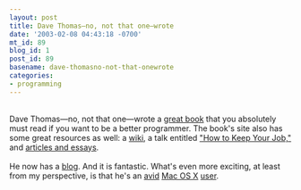 ```yaml
---
layout: post
title: Dave Thomas—no, not that one—wrote
date: '2003-02-08 04:43:18 -0700'
mt_id: 89
blog_id: 1
post_id: 89
basename: dave-thomasno-not-that-onewrote
categories:
- programming
---
```

<br />Dave Thomas&#x2014;no, not that one&#x2014;wrote a <a href="http://www.amazon.com/exec/obidos/ASIN/020161622X/bbrown-20/ref=nosim/" title="The Pragmatic Programmer">great book</a> that you absolutely must read if you want to be a better programmer. The book's site also has some great resources as well: a <a href="http://www.pragmaticprogrammer.com/cgi-local/pragprog?LanguageOfTheYear">wiki</a>, a talk entitled <a href="http://www.pragmaticprogrammer.com/talks/HowToKeepYourJob/HTKYJ.html" title="How to keep your job by adding value as a programmer">"How to Keep Your Job,"</a> and <a href="http://www.pragmaticprogrammer.com/articles/index.html">articles and essays</a>.<br /><br />He now has a <a href="http://pragprog.com/pragdave" title="PragDave">blog</a>. And it is fantastic. What's even more exciting, at least from my perspective, is that he's an <a href="http://pragprog.com/pragdave/Tech/Apple">avid</a> <a href="http://www.apple.com/macosx/">Mac OS X</a> <a href="http://www.xusers.org/" title="He's not actually a member.">user</a>.<br /><br /><br />

